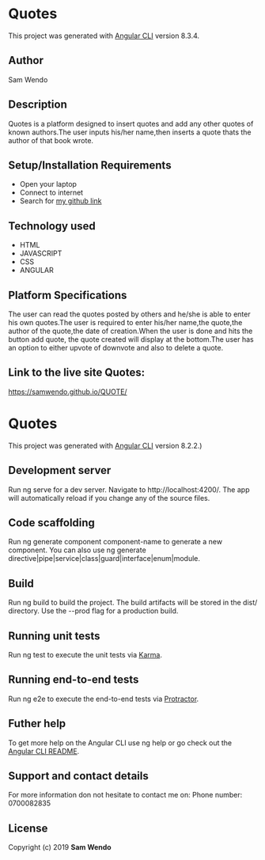 # Quotes

This project was generated with [Angular CLI](https://github.com/angular/angular-cli) version 8.3.4.

## Author
Sam Wendo

## Description
Quotes is a platform designed to insert quotes and add any other quotes of known authors.The user inputs his/her name,then inserts a quote thats the author of that book wrote.
## Setup/Installation Requirements
* Open your laptop
* Connect to internet
* Search for [my github link](https://samwendo.github.io/QUOTE/)
## Technology used
* HTML
* JAVASCRIPT
* CSS
* ANGULAR
## Platform Specifications
The user can read the quotes posted by others and he/she is able to enter his own quotes.The user is required to enter his/her name,the quote,the author of the quote,the date of creation.When the user is done and hits the button add quote, the quote created will display at the bottom.The user has an option to either upvote of downvote and also to delete a quote.
## Link to the live site Quotes:
https://samwendo.github.io/QUOTE/
# Quotes
This project was generated with [Angular CLI](https://github.com/angular/angular-cli) version 8.2.2.)
## Development server
Run ng serve for a dev server. Navigate to http://localhost:4200/. The app will automatically reload if you change any of the source files.
## Code scaffolding
Run ng generate component component-name to generate a new component. You can also use ng generate directive|pipe|service|class|guard|interface|enum|module.
## Build
Run ng build to build the project. The build artifacts will be stored in the dist/ directory. Use the --prod flag for a production build.
## Running unit tests
Run ng test to execute the unit tests via [Karma](https://karma-runner.github.io).
## Running end-to-end tests
Run ng e2e to execute the end-to-end tests via [Protractor](http://www.protractortest.org/).
## Futher help
To get more help on the Angular CLI use ng help or go check out the [Angular CLI README](https://github.com/angular/angular-cli/blob/master/README.md).
## Support and contact details
For more information don not hesitate to contact me on:
Phone number: 0700082835
## License
Copyright (c) 2019 **Sam Wendo**
